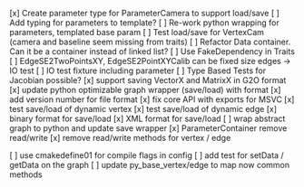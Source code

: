 [x] Create parameter type for ParameterCamera to support load/save
[ ] Add typing for parameters to template?
[ ] Re-work python wrapping for parameters, templated base param
[ ] Test load/save for VertexCam (camera and baseline seem missing from traits)
[ ] Refactor Data container. Can it be a container instead of linked list?
[ ] Use FakeDependency in Traits
[ ] EdgeSE2TwoPointsXY, EdgeSE2PointXYCalib can be fixed size edges -> IO test
[ ] IO test fixture including parameter
[ ] Type Based Tests for Jacobian possible?
[x] support saving VectorX and MatrixX in G2O format
[x] update python optimizable graph wrapper (save/load) with format
[x] add version number for file format
[x] fix core API with exports for MSVC
[x] test save/load of dynamic vertex
[x] test save/load of dynamic edge
[x] binary format for save/load
[x] XML format for save/load
[ ] wrap abstract graph to python and update save wrapper
[x] ParameterContainer remove read/write
[x] remove read/write methods for vertex / edge

[ ] use cmakedefine01 for compile flags in config
[ ] add test for setData / getData on the graph
[ ] update py_base_vertex/edge to map now common methods
